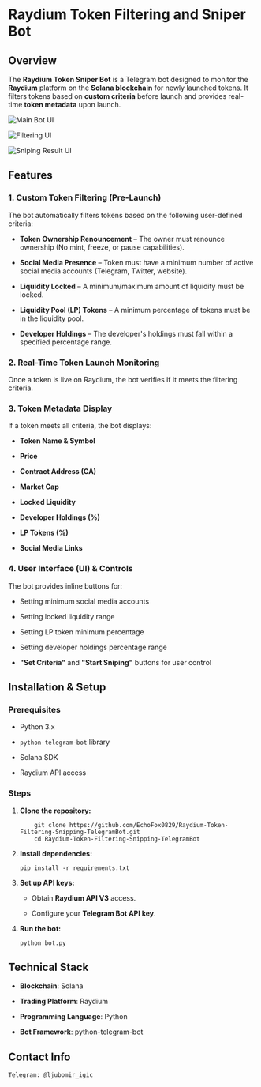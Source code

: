 # Raydium Token Filtering and Sniper Bot

## Overview

The **Raydium Token Sniper Bot** is a Telegram bot designed to monitor the **Raydium** platform on the **Solana blockchain** for newly launched tokens. It filters tokens based on **custom criteria** before launch and provides real-time **token metadata** upon launch.

![Main Bot UI](https://github.com/user-attachments/assets/5a5f805a-a4d3-483d-ae96-421fce03c1d9)

![Filtering UI](https://github.com/user-attachments/assets/0732b12a-827c-40df-a51c-c94344919046)

![Sniping Result UI](https://github.com/user-attachments/assets/4cd26eb6-d7cf-4125-88ff-29e5e2234dd7)

## Features

### 1. **Custom Token Filtering (Pre-Launch)**

The bot automatically filters tokens based on the following user-defined criteria:

- **Token Ownership Renouncement** – The owner must renounce ownership (No mint, freeze, or pause capabilities).

- **Social Media Presence** – Token must have a minimum number of active social media accounts (Telegram, Twitter, website).

- **Liquidity Locked** – A minimum/maximum amount of liquidity must be locked.

- **Liquidity Pool (LP) Tokens** – A minimum percentage of tokens must be in the liquidity pool.

- **Developer Holdings** – The developer's holdings must fall within a specified percentage range.


### 2. **Real-Time Token Launch Monitoring**

Once a token is live on Raydium, the bot verifies if it meets the filtering criteria.

### 3. **Token Metadata Display**

If a token meets all criteria, the bot displays:

- **Token Name & Symbol**

- **Price**

- **Contract Address (CA)**

- **Market Cap**

- **Locked Liquidity**

- **Developer Holdings (%)**

- **LP Tokens (%)**

- **Social Media Links**


### 4. **User Interface (UI) & Controls**

The bot provides inline buttons for:

- Setting minimum social media accounts

- Setting locked liquidity range

- Setting LP token minimum percentage

- Setting developer holdings percentage range

- **"Set Criteria"** and **"Start Sniping"** buttons for user control



## Installation & Setup

### Prerequisites

- Python 3.x

- `python-telegram-bot` library

- Solana SDK

- Raydium API access


### Steps

1. **Clone the repository:**

    ```
        git clone https://github.com/EchoFox0829/Raydium-Token-Filtering-Snipping-TelegramBot.git
        cd Raydium-Token-Filtering-Snipping-TelegramBot
    ```

2. **Install dependencies:**
    
    ```
    pip install -r requirements.txt
    ```

3. **Set up API keys:**
    
    - Obtain **Raydium API V3** access.

    - Configure your **Telegram Bot API key**.

4. **Run the bot:**

    ```
    python bot.py
    ```


## Technical Stack

- **Blockchain**: Solana

- **Trading Platform**: Raydium

- **Programming Language**: Python

- **Bot Framework**: python-telegram-bot

## Contact Info
    Telegram: @ljubomir_igic
